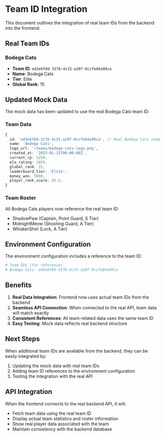 # Team ID Integration

This document outlines the integration of real team IDs from the backend into the frontend.

## Real Team IDs

### Bodega Cats

- **Team ID**: `ed3e6f8d-3176-4c15-a20f-0ccfe04a99ca`
- **Name**: Bodega Cats
- **Tier**: Elite
- **Global Rank**: 15

## Updated Mock Data

The mock data has been updated to use the real Bodega Cats team ID:

### Team Data

```typescript
{
  id: 'ed3e6f8d-3176-4c15-a20f-0ccfe04a99ca', // Real Bodega Cats team ID
  name: 'Bodega Cats',
  logo_url: '/teams/bodega-cats-logo.png',
  created_at: '2023-01-15T00:00:00Z',
  current_rp: 1250,
  elo_rating: 1850,
  global_rank: 15,
  leaderboard_tier: 'Elite',
  money_won: 5000,
  player_rank_score: 85.5,
}
```

### Team Roster

All Bodega Cats players now reference the real team ID:

- ShadowPaw (Captain, Point Guard, S Tier)
- MidnightMeow (Shooting Guard, A Tier)
- WhiskerShot (Lock, A Tier)

## Environment Configuration

The environment configuration includes a reference to the team ID:

```bash
# Team IDs (for reference)
# Bodega Cats: ed3e6f8d-3176-4c15-a20f-0ccfe04a99ca
```

## Benefits

1. **Real Data Integration**: Frontend now uses actual team IDs from the backend
2. **Seamless API Connection**: When connected to the real API, team data will match exactly
3. **Consistent References**: All team-related data uses the same team ID
4. **Easy Testing**: Mock data reflects real backend structure

## Next Steps

When additional team IDs are available from the backend, they can be easily integrated by:

1. Updating the mock data with real team IDs
2. Adding team ID references to the environment configuration
3. Testing the integration with the real API

## API Integration

When the frontend connects to the real backend API, it will:

- Fetch team data using the real team ID
- Display actual team statistics and roster information
- Show real player data associated with the team
- Maintain consistency with the backend database
